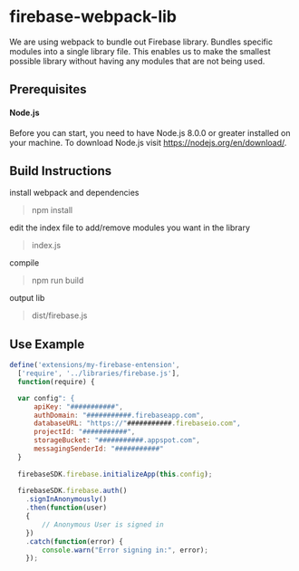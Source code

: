 # firebase-webpack-lib
We are using webpack to bundle out Firebase library. Bundles specific modules into a single library file.  This enables us to make the smallest possible library without having any modules that are not being used. 

## Prerequisites

#### Node.js
Before you can start, you need to have Node.js 8.0.0 or greater installed on your machine.
To download Node.js visit https://nodejs.org/en/download/.

## Build Instructions

install webpack and dependencies
> npm install

edit the index file to add/remove modules you want in the library
> index.js

compile
> npm run build

output lib
> dist/firebase.js

## Use Example

```javascript
define('extensions/my-firebase-entension',
  ['require', '../libraries/firebase.js'],
  function(require) {

  var config": {
      apiKey: "###########",
      authDomain: "###########.firebaseapp.com",
      databaseURL: "https://"###########.firebaseio.com",
      projectId: "###########",
      storageBucket: "###########.appspot.com",
      messagingSenderId: "###########"
  }
  
  firebaseSDK.firebase.initializeApp(this.config);
  
  firebaseSDK.firebase.auth()
    .signInAnonymously()
    .then(function(user)
    {
        // Anonymous User is signed in
    })
    .catch(function(error) {
        console.warn("Error signing in:", error);
    });
  
```
